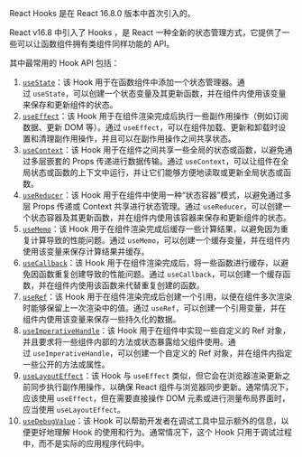 React Hooks 是在 React 16.8.0 版本中首次引入的。

React v16.8 中引入了 Hooks ，是 React 一种全新的状态管理方式，它提供了一些可以让函数组件拥有类组件同样功能的 API。

其中最常用的 Hook API 包括：

1. [`useState`](https://react.dev/reference/react/useState)：该 Hook 用于在函数组件中添加一个状态管理器。通过 `useState`，可以创建一个状态变量及其更新函数，并在组件内使用该变量来保存和更新组件的状态。
2. [`useEffect`](https://react.dev/reference/react/useEffect)：该 Hook 用于在组件渲染完成后执行一些副作用操作（例如订阅数据、更新 DOM 等）。通过 `useEffect`，可以在组件加载、更新和卸载时设置和清理副作用操作，并且可以在副作用操作之间共享状态。
3. [`useContext`](https://react.dev/reference/react/useContext)：该 Hook 用于在组件之间共享一些全局的状态或函数，以避免通过多层嵌套的 Props 传递进行数据传输。通过 `useContext`，可以让组件在全局状态或函数的上下文中运行，并让它们能够方便地读取或更新全局状态或函数。
4. [`useReducer`](https://react.dev/reference/react/useReducer)：该 Hook 用于在组件中使用一种“状态容器”模式，以避免通过多层 Props 传递或 Context 共享进行状态管理。通过 `useReducer`，可以创建一个状态容器及其更新函数，并在组件内使用该容器来保存和更新组件的状态。
5. [`useMemo`](https://react.dev/reference/react/useMemo)：该 Hook 用于在组件渲染完成后缓存一些计算结果，以避免因为重复计算导致的性能问题。通过 `useMemo`，可以创建一个缓存变量，并在组件内使用该变量来保存计算结果并缓存。
6. [`useCallback`](https://react.dev/reference/react/useCallback)：该 Hook 用于在组件渲染完成后，将一些函数进行缓存，以避免因函数重复创建导致的性能问题。通过 `useCallback`，可以创建一个缓存函数，并在组件内使用该函数来代替重复创建的函数。
7. [`useRef`](https://react.dev/reference/react/useRef)：该 Hook 用于在组件渲染完成后创建一个引用，以便在组件多次渲染时能够保留上一次渲染中的值。通过 `useRef`，可以创建一个引用变量，并在组件内使用该变量来保存一些持久化的数据。
8. [`useImperativeHandle`](https://react.dev/reference/react/useImperativeHandle)：该 Hook 用于在组件中实现一些自定义的 Ref 对象，并且要求将一些组件内部的方法或状态暴露给父组件使用。通过 `useImperativeHandle`，可以创建一个自定义的 Ref 对象，并在组件内指定一些公开的方法或属性。
9. [`useLayoutEffect`](https://react.dev/reference/react/useLayoutEffect)：该 Hook 与 `useEffect` 类似，但它会在浏览器渲染更新之前同步执行副作用操作，以确保 React 组件与浏览器同步更新。通常情况下，应该使用 `useEffect`，但在需要直接操作 DOM 元素或进行测量布局界面时，应当使用 `useLayoutEffect`。
10. [`useDebugValue`](https://react.dev/reference/react/useDebugValue)：该 Hook 可以帮助开发者在调试工具中显示额外的信息，以便更好地理解 Hook 的使用和行为。通常情况下，这个 Hook 只用于调试过程中，而不是实际的应用程序代码中。